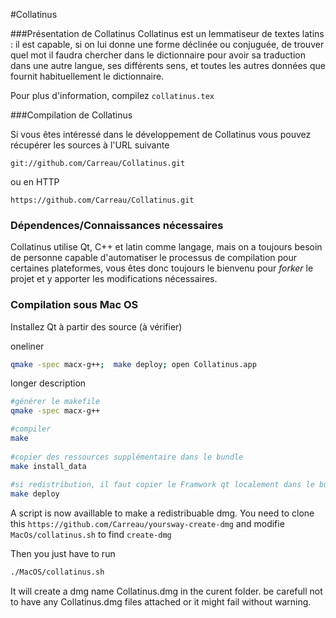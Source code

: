 #Collatinus

###Présentation de Collatinus
Collatinus est un lemmatiseur de textes latins : il est capable, si on lui donne une forme déclinée ou conjuguée, de trouver quel mot il faudra chercher dans le dictionnaire pour avoir sa traduction dans une autre langue, ses différents sens, et toutes les autres données que fournit habituellement le dictionnaire.

Pour plus d'information, compilez  `collatinus.tex`

###Compilation de Collatinus

Si vous êtes intéressé dans le développement de Collatinus vous pouvez récupérer les sources à l'URL suivante   

    git://github.com/Carreau/Collatinus.git

ou en HTTP   

    https://github.com/Carreau/Collatinus.git

### Dépendences/Connaissances nécessaires

Collatinus utilise Qt, C++ et latin comme langage, mais on a toujours besoin de personne capable d'automatiser le processus de compilation pour certaines plateformes, vous êtes donc toujours le bienvenu pour *forker* le projet et y apporter les modifications nécessaires.

### Compilation sous Mac OS

Installez Qt à partir des source (à vérifier)

oneliner

```bash
qmake -spec macx-g++;  make deploy; open Collatinus.app
```

longer description

```bash
#générer le makefile
qmake -spec macx-g++

#compiler
make
    
#copier des ressources supplémentaire dans le bundle
make install_data
    
#si redistribution, il faut copier le Framwork qt localement dans le bundle de l'application 
make deploy
```

A script is now availlable to make a redistribuable dmg. You need to clone this `https://github.com/Carreau/yoursway-create-dmg` and modifie `MacOs/collatinus.sh` to find `create-dmg`

Then you just have to run
```bash
./MacOS/collatinus.sh
```

It will create a dmg name Collatinus.dmg in the curent folder.
be carefull not to have any Collatinus.dmg files attached or it might fail without warning.
